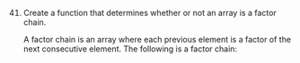 41. Create a function that determines whether or not an array is a factor chain.

    A factor chain is an array where each previous element is a factor of the next consecutive element. The following is a factor chain:
